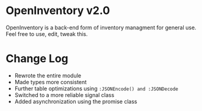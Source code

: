 # OpenInventory v2.0

OpenInventory is a back-end form of inventory managment for general use.
Feel free to use, edit, tweak this.

# Change Log

- Rewrote the entire module
- Made types more consistent
- Further table optimizations using ```:JSONEncode() and :JSONDecode```
- Switched to a more reliable signal class
- Added asynchronization using the promise class